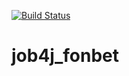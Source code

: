 [![Build Status](https://app.travis-ci.com/dmitriyermoshin19/job4j_fonbet.svg?branch=main)](https://app.travis-ci.com/dmitriyermoshin19/job4j_fonbet)
# job4j_fonbet